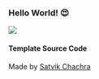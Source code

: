 ### Hello World! 😍

<img src = https://media.giphy.com/media/Ssl7NOJ8XXU9MBipBH/giphy.gif>

#### Template Source Code
Made by [Satvik Chachra](https://github.com/satvikchachra)

<!--
**AndersonKane/andersonkane** is a ✨ _special_ ✨ repository because its `README.md` (this file) appears on your GitHub profile.

Here are some ideas to get you started:

- 🔭 I’m currently working on ...
- 🌱 I’m currently learning ...
- 👯 I’m looking to collaborate on ...
- 🤔 I’m looking for help with ...
- 💬 Ask me about ...
- 📫 How to reach me: ...
- 😄 Pronouns: ...
- ⚡ Fun fact: ...
-->

